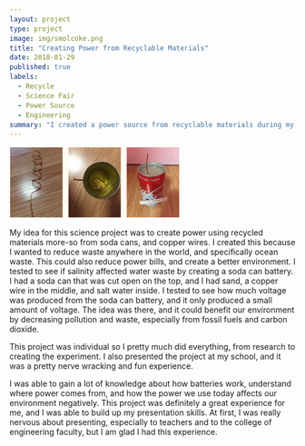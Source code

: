 ```yaml
---
layout: project
type: project
image: img/smolcoke.png
title: "Creating Power from Recyclable Materials"
date: 2018-01-29
published: true
labels:
  - Recycle
  - Science Fair
  - Power Source
  - Engineering
summary: "I created a power source from recyclable materials during my junior year high school science fair."
---
```

<img width="300px" class="img-fluid" src="../img/coke.png">

My idea for this science project was to create power using recycled materials more-so from soda cans, and copper wires. I created this because I wanted to reduce waste anywhere in the world, and specifically ocean waste. This could also reduce power bills, and create a better environment. I tested to see if salinity affected water waste by creating a soda can battery. I had a soda can that was cut open on the top, and I had sand, a copper wire in the middle, and salt water inside. I tested to see how much voltage was produced from the soda can battery, and it only produced a small amount of voltage. The idea was there, and it could benefit our environment by decreasing pollution and waste, especially from fossil fuels and carbon dioxide. 

This project was individual so I pretty much did everything, from research to creating the experiment. I also presented the project at my school, and it was a pretty nerve wracking and fun experience. 

I was able to gain a lot of knowledge about how batteries work, understand where power comes from, and how the power we use today affects our environment negatively. This project was definitely a great experience for me, and I was able to build up my presentation skills. At first, I was really nervous about presenting, especially to teachers and to the college of engineering faculty, but I am glad I had this experience. 
